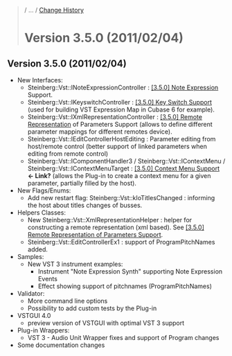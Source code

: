 >/ ... / [Change History](../Index.md)
>
># Version 3.5.0 (2011/02/04)

## Version 3.5.0 (2011/02/04)

- New Interfaces:
    - Steinberg::Vst::INoteExpressionController : [[3.5.0] Note Expression](../Change+History/3.5.0/INoteExpressionController.md) Support.
    - Steinberg::Vst::IKeyswitchController : [[3.5.0] Key Switch Support](../Change+History/3.5.0/IKeyswitchController.md) (used for building VST Expression Map in Cubase 6 for example).
    - Steinberg::Vst::IXmlRepresentationController : [[3.5.0] Remote Representation](../Change+History/3.5.0/IXmlRepresentationController.md) of Parameters Support (allows to define different parameter mappings for different remotes device).
    - Steinberg::Vst::IEditControllerHostEditing : Parameter editing from host/remote control (better support of linked parameters when editing from remote control)
    - Steinberg::Vst::IComponentHandler3 / Steinberg::Vst::IContextMenu / Steinberg::Vst::IContextMenuTarget : [[3.5.0] Context Menu Support](../3.5.0/IComponentHandler3.md) **<- Link?** (allows the Plug-in to create a context menu for a given parameter, partially filled by the host).
- New Flags/Enums:
    - Add new restart flag: Steinberg::Vst::kIoTitlesChanged : informing the host about titles changes of busses.
- Helpers Classes:
    - New Steinberg::Vst::XmlRepresentationHelper : helper for constructing a remote representation (xml based). See [[3.5.0] Remote Representation of Parameters Support](../Change+History/3.5.0/IXmlRepresentationController.md).
    - Steinberg::Vst::EditControllerEx1 : support of ProgramPitchNames added.
- Samples:
    - New VST 3 instrument examples:
        - Instrument "Note Expression Synth" supporting Note Expression Events
        - Effect showing support of pitchnames (ProgramPitchNames)
- Validator:
    - More command line options
    - Possibility to add custom tests by the Plug-in
- VSTGUI 4.0
    - preview version of VSTGUI with optimal VST 3 support
- Plug-in Wrappers:
    - VST 3 - Audio Unit Wrapper fixes and support of Program changes
- Some documentation changes